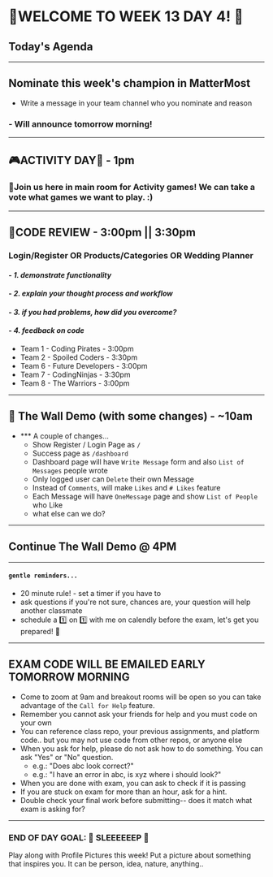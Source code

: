 # :tada:WELCOME TO WEEK 13 DAY 4! :tada:

## Today's Agenda

---

## Nominate this week's champion in MatterMost

- Write a message in your team channel who you nominate and reason

### - Will announce tomorrow morning!

---

## :video_game:ACTIVITY DAY:space_invader: - 1pm

### :balloon:Join us here in main room for Activity games! We can take a vote what games we want to play. :)

---

## :page_with_curl:CODE REVIEW - 3:00pm || 3:30pm

### Login/Register OR Products/Categories OR Wedding Planner

#### - _1. demonstrate functionality_

#### - _2. explain your thought process and workflow_

#### - _3. if you had problems, how did you overcome?_

#### - _4. feedback on code_

- Team 1 - Coding Pirates - 3:00pm
- Team 2 - Spoiled Coders - 3:30pm
- Team 6 - Future Developers - 3:00pm
- Team 7 - CodingNinjas - 3:30pm
- Team 8 - The Warriors - 3:00pm

---

## :school_satchel: The Wall Demo (with some changes) - ~10am

- \*\*\* A couple of changes...
  - Show Register / Login Page as `/`
  - Success page as `/dashboard`
  - Dashboard page will have `Write Message` form and also `List of Messages` people wrote
  - Only logged user can `Delete` their own Message
  - Instead of `Comments`, will make `Likes` and `# Likes` feature
  - Each Message will have `OneMessage` page and show `List of People` who Like
  - what else can we do?

---

## Continue The Wall Demo @ 4PM

---

#### `gentle reminders...`

- 20 minute rule! - set a timer if you have to
- ask questions if you're not sure, chances are, your question will help another classmate
- schedule a :one: on :one: with me on calendly before the exam, let's get you prepared! :muscle:

---

## EXAM CODE WILL BE EMAILED EARLY TOMORROW MORNING

- Come to zoom at 9am and breakout rooms will be open so you can take advantage of the `Call for Help` feature.
- Remember you cannot ask your friends for help and you must code on your own
- You can reference class repo, your previous assignments, and platform code.. but you may not use code from other repos, or anyone else
- When you ask for help, please do not ask how to do something. You can ask "Yes" or "No" question.
  - e.g.: "Does abc look correct?"
  - e.g.: "I have an error in abc, is xyz where i should look?"
- When you are done with exam, you can ask to check if it is passing
- If you are stuck on exam for more than an hour, ask for a hint.
- Double check your final work before submitting-- does it match what exam is asking for?

---

### END OF DAY GOAL: :sparkler: SLEEEEEEP :sparkler:

Play along with Profile Pictures this week! Put a picture about something that inspires you. It can be person, idea, nature, anything..
